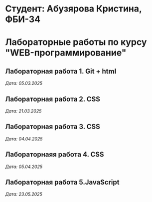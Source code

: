 # Студент: Абузярова Кристина, ФБИ-34

# Лабораторные работы по курсу "WEB-программирование"

## Лабораторная работа 1. Git + html

*Дата: 05.03.2025*

## Лабораторная работа 2. CSS

*Дата: 21.03.2025*

## Лабораторная работа 3. CSS

*Дата: 04.04.2025*

## Лабораторнаяя работа 4. CSS

*Дата: 05.04.2025*

## Лабораторная работа 5.JavaScript

*Дата: 23.05.2025*